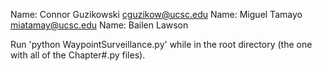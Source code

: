 Name: Connor Guzikowski cguzikow@ucsc.edu
Name: Miguel Tamayo miatamay@ucsc.edu
Name: Bailen Lawson

Run 'python WaypointSurveillance.py' while in the root directory (the one with all of the Chapter#.py files).